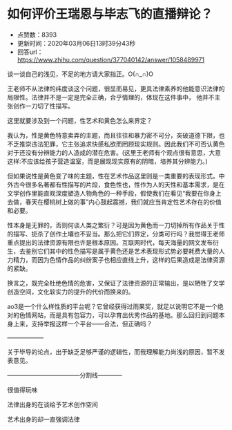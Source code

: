 # 如何评价王瑞恩与毕志飞的直播辩论？
- 点赞数：8393
- 更新时间：2020年03月06日13时39分43秒
- 回答url：https://www.zhihu.com/question/377040142/answer/1058489971
<body>
 <p data-pid="_HfvtcId">谈一谈自己的浅见，不足的地方请大家指正。O(∩_∩)O</p>
 <p data-pid="p5h5SN2p">​王老师不从法律的纬度谈这个问题，很显而易见，更具法律素养的他能意识法律的局限性。法律并不是一定是完全正确，合乎情理的，体现在这件事中， 他并不主张创作一刀切了性描写。</p>
 <p data-pid="HzvwZR6X">​这里就要涉及到一个问题，性艺术和黄色怎么来界定？</p>
 <p data-pid="OdlfcXSh">​我认为，​性是黄色特意卖弄的主题，而且往往和暴力密不可分，突破道德下限，也不乏推崇违法犯罪，它主张追求快感私欲而罔顾现实规则。因此我们不可否认黄色对于还没有分辨能力的人造成的潜在危害。(这里王老师有个观点很有意思，大意这样:不应该给孩子营造温室，而是展现现实原有的阴暗，培养其分辨能力。)</p>
 <p data-pid="IjtdvRSJ">但如果说性是黄色变了味的主题，​性在艺术作品这里则是一类重要的表现形式。中外古今很多名著都有性描写的片段，食色性也，性作为人的天性和基本需求，是在文学创作里能直观深度塑造人物角色的一种手段，假使我们在看见“我要在你身上去做，春天在樱桃树上做的事”内心鼓起震撼，我们就应当肯定性艺术存在的价值和必要。</p>
 <p data-pid="UDf-r3ZF">性本身是无罪的，否则何谈人类之繁衍？可是因为黄色而一刀切掉所有作品关于性的描写、扼杀了创作土壤也不妥当。那么把它们界定，分类可行吗？我觉得王老师重点提出的法律资源有限也许是根本原因。互联网时代，每天海量的网文发布衍生，去鉴别它们其中的性色描写是属于黄色还是艺术表现形式势必要耗费大量的人力精力，而因为色情作品的纠纷案子也相应直线上升，这样的后果造成是法律资源的紧缺。</p>
 <p data-pid="Y-eb-jvi">​换言之，既完全杜绝色情的危害，又保证了法律资源的正常输出，是以牺牲了文学创造空间，文化软实力的提升的代价而换来的。</p>
 <p data-pid="cTVFWKdT">ao3是一个什么样性质的平台呢？它曾经获得过雨果奖，就足以说明它不是一个绝对的色情网站，而是具有包容力，可以孕育出优秀作品的基地。那么回归到问题本身上来，支持举报这样一个平台——合法，但正确吗？</p>
 <p data-pid="AHIoPjgV">​——————</p>
 <p data-pid="PEFBovAq">​关于毕导的论点，出于缺乏足够严谨的逻辑性，而我理解能力尚浅的原因，暂不发表意见。</p>
 <p data-pid="zYe2thqR">————————————分割线————</p>
 <p data-pid="6yKVh-pI">很值得玩味</p>
 <p data-pid="tKu9KCNO">法律出身的在谈给予艺术创作空间</p>
 <p data-pid="rFZ7DGTe">艺术出身的却一直强调法律</p>
</body>